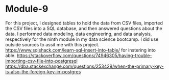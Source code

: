 # Module-9
For this project, I designed tables to hold the data from CSV files, imported the CSV files into a SQL database, and then answered questions about the data. 
I performed data modeling, data engineering, and data analysis, respectively for the ninth module in my data science bootcamp. 
I did use outside sources to assit me with this project.
https://www.sqlshack.com/learn-sql-insert-into-table/ for instering into able.
https://stackoverflow.com/questions/74946305/having-trouble-importing-csv-file-into-postgresql
https://dba.stackexchange.com/questions/253429/when-the-primary-key-is-also-the-foreign-key-in-postgres
